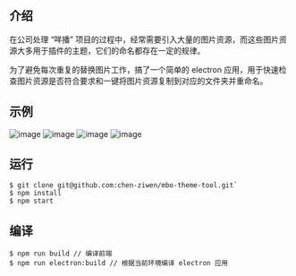 ## 介绍

在公司处理 “咩播” 项目的过程中，经常需要引入大量的图片资源，而这些图片资源大多用于插件的主题，它们的命名都存在一定的规律。

为了避免每次重复的替换图片工作，搞了一个简单的 electron 应用，用于快速检查图片资源是否符合要求和一键将图片资源复制到对应的文件夹并重命名。

## 示例

![image](https://github.com/user-attachments/assets/fa4608e4-4f14-44d3-817a-3142fc47111a)
![image](https://github.com/user-attachments/assets/eef1677c-c07b-4e6e-a793-6efa2bb5b2f3)
![image](https://github.com/user-attachments/assets/362c9c09-abdc-4788-be88-c42755dbc664)
![image](https://github.com/user-attachments/assets/9f839c7c-9cd8-4cef-a4f9-fd165a89a263)

## 运行

```git
$ git clone git@github.com:chen-ziwen/mbo-theme-tool.git`
$ npm install
$ npm start
```

## 编译

```git
$ npm run build // 编译前端
$ npm run electron:build // 根据当前环境编译 electron 应用
```
